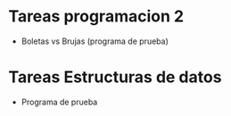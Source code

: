 # Tareas programacion 2
- Boletas vs Brujas (programa de prueba)

# Tareas Estructuras de datos
- Programa de prueba
